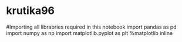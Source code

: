 # krutika96
#Importing all librabries required in this notebook
import pandas as pd
import numpy as np
import matplotlib.pyplot as plt
%matplotlib inline
